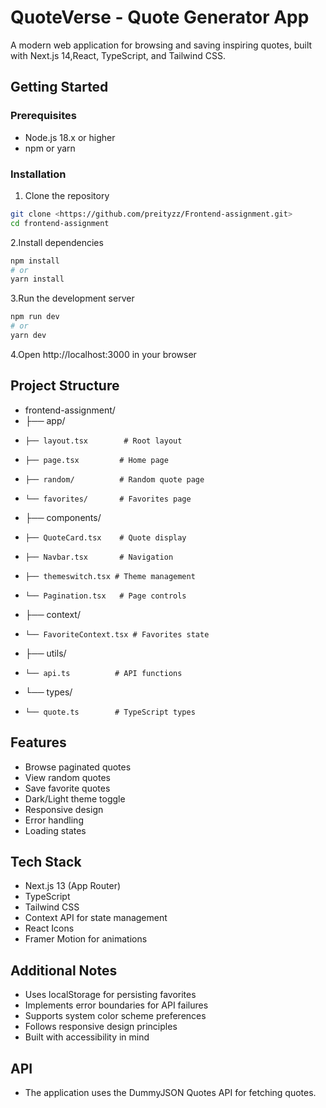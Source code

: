 # QuoteVerse - Quote Generator App

A modern web application for browsing and saving inspiring quotes, built with Next.js 14,React, TypeScript, and Tailwind CSS.

## Getting Started

### Prerequisites
- Node.js 18.x or higher
- npm or yarn

### Installation

1. Clone the repository
```bash
git clone <https://github.com/preityzz/Frontend-assignment.git>
cd frontend-assignment
```

2.Install dependencies
```bash
npm install
# or
yarn install
```

3.Run the development server
```bash
npm run dev
# or
yarn dev
```

4.Open http://localhost:3000 in your browser

## Project Structure

* frontend-assignment/
* ├── app/
*     ├── layout.tsx        # Root layout
*     ├── page.tsx         # Home page
*     ├── random/          # Random quote page
*     └── favorites/       # Favorites page
* ├── components/
*     ├── QuoteCard.tsx    # Quote display
*     ├── Navbar.tsx       # Navigation
*     ├── themeswitch.tsx # Theme management
*     └── Pagination.tsx   # Page controls     
* ├── context/
*     └── FavoriteContext.tsx # Favorites state
* ├── utils/
*     └── api.ts          # API functions
* └── types/
*     └── quote.ts        # TypeScript types


## Features

* Browse paginated quotes
* View random quotes
* Save favorite quotes
* Dark/Light theme toggle
* Responsive design
* Error handling
* Loading states

## Tech Stack
* Next.js 13 (App Router)
* TypeScript
* Tailwind CSS
* Context API for state management
* React Icons
* Framer Motion for animations


## Additional Notes
* Uses localStorage for persisting favorites
* Implements error boundaries for API failures
* Supports system color scheme preferences
* Follows responsive design principles
* Built with accessibility in mind

## API
* The application uses the DummyJSON Quotes API for fetching quotes.